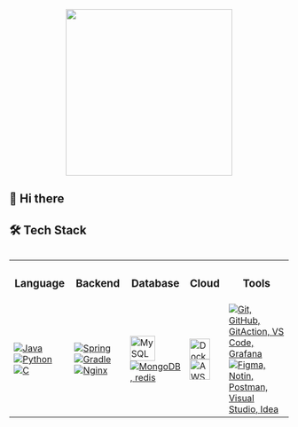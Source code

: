 <div id="header" align="center">
<img src="https://assets.website-files.com/6174a877844b8d384f2230b9/621405faf156b68381c89877_Untitled%20design.gif" width="300"/>
</div>

## 👋 Hi there
  
## 🛠️ Tech Stack

<div style='display:flex; flex-direction:column; align-items:center ; justify-content:center'>
<table>
  <tr>
    <th><h3 align="center">Language</h3></th>
    <th><h3 align="center">Backend</h3></th>
    <th><h3 align="center">Database</h3></th>
    <th><h3 align="center">Cloud</h3></th>
    <th><h3 align="center">Tools</h3></th>
  </tr>
  <tr>
    <td>
      <a href="https://skillicons.dev">
        <img src="https://skillicons.dev/icons?i=java&theme=light" alt="Java" />
        <img src="https://skillicons.dev/icons?i=python&theme=light" alt="Python" />
        <img src="https://skillicons.dev/icons?i=c" alt="C" />
      </a>
    </td>
    <td>
      <a href="https://skillicons.dev">
        <img src="https://skillicons.dev/icons?i=spring&theme=light" alt="Spring" />
        <img src="https://skillicons.dev/icons?i=gradle&theme=light" alt="Gradle" />
        <img src="https://skillicons.dev/icons?i=nginx&theme=light" alt="Nginx" />
      </a>
    </td>
    <td>
      <a href="https://skillicons.dev">
        <img src="https://techstack-generator.vercel.app/mysql-icon.svg" alt="MySQL" width="45" height="45" />
        <img src="https://skillicons.dev/icons?i=mongodb,redis" alt="MongoDB, redis" />
      </a>
    </td>
     <td>
      <a href="https://skillicons.dev">
        <img src="https://techstack-generator.vercel.app/docker-icon.svg" alt="Docker" width="37" height="37" />
        <img src="https://techstack-generator.vercel.app/aws-icon.svg" alt="AWS" width="37" height="37" />
      </a>
    </td>
    <td>
      <a href="https://skillicons.dev">
        <img src="https://skillicons.dev/icons?i=git,github,githubactions,vscode,grafana" alt="Git, GitHub, GitAction, VS Code, Grafana" />
        <img src="https://skillicons.dev/icons?i=figma,notion,postman,visualstudio,idea" alt="Figma, Notin, Postman, Visual Studio, Idea" />
      </a>
    </td>
  </tr>
</table>
<br />
